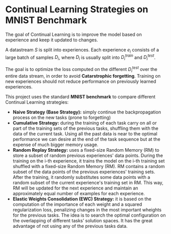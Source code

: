 # Continual Learning Strategies on MNIST Benchmark

The goal of Continual Learning is to improve the model based on experience and keep it updated to changes. 

A datastream $S$ is split into experiences. Each experience $e_i$ consists of a large batch of samples $D_i$, where $D_i$ is usually split into $D_i^{train}$ and $D_i^{test}$.

The goal is to optimize the loss computed on the different $D_i^{test}$ over the entire data stream, in order to avoid **Catarstrophic forgetting**. Training on new experiences should not reduce performance on previously learned experiences.

This project uses the standard **MNIST benchmark** to compare different Continual Learning strategies:
- **Naive Strategy (Base Strategy):** simply continue the backpropagation process on the new tasks (prone to forgetting)
- **Cumulative Strategy:** during the training of each task carry on all or part of the training sets of the previous tasks, shuffling them with the data of the current task. Using all the past data is near to the optimal performance we can desire at the end of the task sequence but at the expense of much bigger memory usage.
- **Random Replay Strategy:** uses a fixed-size Random Memory (RM) to store a subset of random previous experiences' data points. During the training on the i-th experience, it trains the model on the i-th training set shuffled with a fixed-size Random Memory (RM). RM contains a random subset of the data points of the previous experiences' training sets. After the training, it randomly substitutes some data points with a random subset of the current experience's training set in RM. This way, RM will be updated for the next experience and maintain an approximately equal number of examples for each experience.
- **Elastic Weights Consolidation (EWC) Strategy:** it is based on the computation of the importance of each weight and a squared regularization loss, penalizing changes in the most important wheights for the previous tasks. The idea is to search the optimal configuration on the overlapping of different tasks’ solution spaces. It has the great advantage of not using any of the previous tasks data.



